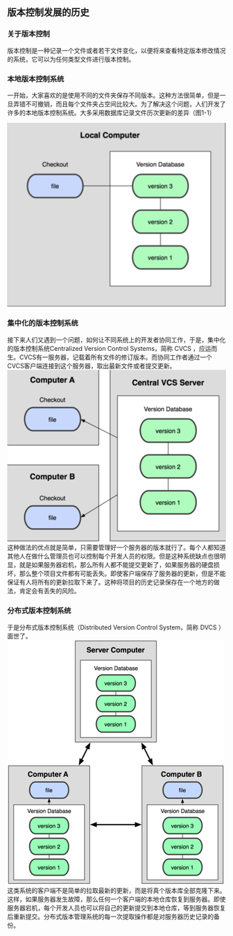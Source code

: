 ## 版本控制发展的历史


### 关于版本控制
版本控制是一种记录一个文件或者若干文件变化，以便将来查看特定版本修改情况的系统，它可以为任何类型文件进行版本控制。

### 本地版本控制系统
一开始，大家喜欢的是使用不同的文件夹保存不同版本。这种方法很简单，但是一旦弄错不可撤销，而且每个文件夹占空间比较大。为了解决这个问题，人们开发了许多的本地版本控制系统。大多采用数据库记录文件历次更新的差异（图1-1）

![本地版本控制系统的原理图](../image/git/git_local_vcontrol.png)


### 集中化的版本控制系统
接下来人们又遇到一个问题，如何让不同系统上的开发者协同工作，于是，集中化的版本控制系统Centralized Version Control Systems，简称 CVCS ，应运而生。CVCS有一服务器，记载着所有文件的修订版本。而协同工作者通过一个CVCS客户端连接到这个服务器，取出最新文件或者提交更新。
![集中化的版本控制系统的原理图](../image/git/git_cvcs.png)
这种做法的优点就是简单，只需要管理好一个服务器的版本就行了。每个人都知道其他人在做什么管理员也可以控制每个开发人员的权限。但是这种系统缺点也很明显，就是如果服务器宕机，那么所有人都不能提交更新了，如果服务器的硬盘损坏，那么整个项目文件都有可能丢失。即使客户端保存了服务器的更新，但是不能保证有人将所有的更新拉取下来了。这种将项目的历史记录保存在一个地方的做法，肯定会有丢失的风险。


### 分布式版本控制系统
于是分布式版本控制系统（Distributed Version Control System，简称 DVCS ）面世了。
![分布式版本控制系统原理图](../image/git/git_version.png)
这类系统的客户端不是简单的拉取最新的更新，而是将真个版本库全部克隆下来。这样，如果服务器发生故障，那么任何一个客户端的本地仓库恢复到服务器。即使服务器宕机，每个开发人员也可以将自己的更新提交到本地仓库，等到服务器恢复后重新提交。分布式版本管理系统的每一次提取操作都是对服务器历史记录的备份。


